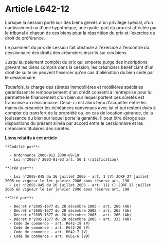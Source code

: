 # Article L642-12

Lorsque la cession porte sur des biens grevés d'un privilège spécial, d'un nantissement ou d'une hypothèque, une quote-part
du prix est affectée par le tribunal à chacun de ces biens pour la répartition du prix et l'exercice du droit de préférence.

Le paiement du prix de cession fait obstacle à l'exercice à l'encontre du cessionnaire des droits des créanciers inscrits sur
ces biens.

Jusqu'au paiement complet du prix qui emporte purge des inscriptions grevant les biens compris dans la cession, les
créanciers bénéficiant d'un droit de suite ne peuvent l'exercer qu'en cas d'aliénation du bien cédé par le cessionnaire.

Toutefois, la charge des sûretés immobilières et mobilières spéciales garantissant le remboursement d'un crédit consenti à
l'entreprise pour lui permettre le financement d'un bien sur lequel portent ces sûretés est transmise au cessionnaire. Celui-
ci est alors tenu d'acquitter entre les mains du créancier les échéances convenues avec lui et qui restent dues à compter du
transfert de la propriété ou, en cas de location-gérance, de la jouissance du bien sur lequel porte la garantie. Il peut être
dérogé aux dispositions du présent alinéa par accord entre le cessionnaire et les créanciers titulaires des sûretés.

**Liens relatifs à cet article**

	**Codifié par**:

	  - Ordonnance 2000-912 2000-09-18
	  - Loi n°2003-7 2003-01-03 art. 50 I (ratification)

	**Créé par**:

	  - Loi n°2005-845 du 26 juillet 2005 - art. 1 (V) JORF 27 juillet 2005 en vigueur le 1er janvier 2006 sous réserve art. 190
	  - Loi n°2005-845 du 26 juillet 2005 - art. 111 () JORF 27 juillet 2005 en vigueur le 1er janvier 2006 sous réserve art. 190

	**Cité par**:

	  - Décret n°2005-1677 du 28 décembre 2005 - art. 260 (Ab)
	  - Décret n°2005-1677 du 28 décembre 2005 - art. 265 (Ab)
	  - Décret n°2005-1677 du 28 décembre 2005 - art. 266 (Ab)
	  - Décret n°2005-1677 du 28 décembre 2005 - art. 333 (Ab)
	  - Code de commerce - art. R642-19 (V)
	  - Code de commerce - art. R642-20 (V)
	  - Code de commerce - art. R642-7 (V)
	  - Code de commerce - art. R661-6 (VD)
